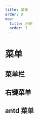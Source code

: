 ```yaml
---
title: 菜单
order: 8
nav:
  title: 示例
  order: 3
---
```


# 菜单

## 菜单栏

<code src="../../src/menu/menubar"></code>

## 右键菜单

<code src="../../src/menu/context-menu"></code>

## antd 菜单

<code src="../../src/menu/antd-context-menu"></code>
